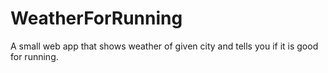 # WeatherForRunning
A small web app that shows weather of given city and tells you if it is good for running.
